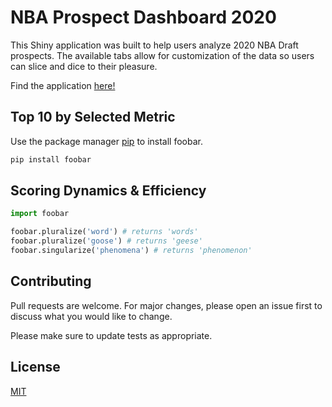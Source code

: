 # NBA Prospect Dashboard 2020

This Shiny application was built to help users analyze 2020 NBA Draft prospects. The available tabs allow for customization of the data so users can slice and dice to their pleasure.

Find the application [here!](https://mccomark21.shinyapps.io/NBA_Draft_2020/)

## Top 10 by Selected Metric

Use the package manager [pip](https://pip.pypa.io/en/stable/) to install foobar.

```bash
pip install foobar
```

## Scoring Dynamics & Efficiency

```python
import foobar

foobar.pluralize('word') # returns 'words'
foobar.pluralize('goose') # returns 'geese'
foobar.singularize('phenomena') # returns 'phenomenon'
```

## Contributing
Pull requests are welcome. For major changes, please open an issue first to discuss what you would like to change.

Please make sure to update tests as appropriate.

## License
[MIT](https://choosealicense.com/licenses/mit/)
